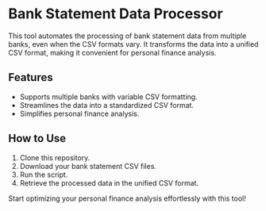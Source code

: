 # Bank Statement Data Processor
This tool automates the processing of bank statement data from multiple banks, even when the CSV formats vary. It transforms the data into a unified CSV format, making it convenient for personal finance analysis.

## Features
- Supports multiple banks with variable CSV formatting.
- Streamlines the data into a standardized CSV format.
- Simplifies personal finance analysis.
## How to Use
1. Clone this repository.
2. Download your bank statement CSV files.
3. Run the script.
4. Retrieve the processed data in the unified CSV format.

Start optimizing your personal finance analysis effortlessly with this tool!
